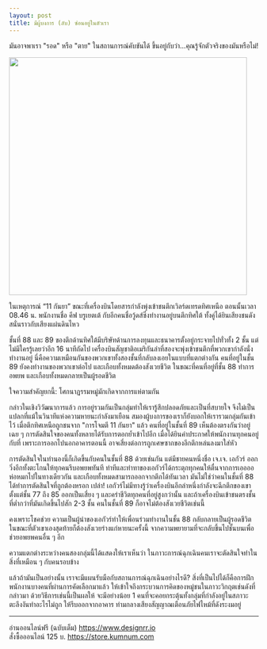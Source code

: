```yaml
---
layout: post
title: มีผู้บงการ (ลับ) ซ่อนอยู่ในตัวเรา
---
```

<p>มันอาจพาเรา "รอด" หรือ "ตาย" ในสถานการณ์คับขันได้ ขึ้นอยู่กับว่า...คุณรู้จักตัวจริงของมันหรือไม่!</p>
<img src="https://i.imgur.com/RrPsV26.jpg" width="480">

<p>ในเหตุการณ์ “11 กันยา” ขณะที่เครื่องบินโดยสารกำลังพุ่งเข้าชนตึกเวิลร์ดเทรดทิศเหนือ ตอนนั้นเวลา 08.46 น. พนักงานชื่อ คีฟ บรูเยตเต้ กับอีกคนชื่อวู้ดส์ซึ่งทำงานอยู่บนตึกทิศใต้ ทั้งคู่ได้ยินเสียงชนดังสนั่นราวกับเสียงแผ่นดินไหว</p>
<p>ชั้นที่ 88 และ 89 ของตึกด้านทิศใต้มีบริษัทด้านการลงทุนและธนาคารตั้งอยู่กระจายไปทั่วทั้ง 2 ชั้น แต่ไม่มีใครรู้เลยว่าอีก 16 นาทีถัดไป เครื่องบินสัญชาติอเมริกันลำที่สองจะพุ่งเข้าชนตึกที่พวกเขากำลังนั่งทำงานอยู่ นี่คือความเหมือนกันของพวกเขาทั้งสองชั้นที่กลับลงเอยในแบบที่แตกต่างกัน คนที่อยู่ในชั้น 89 ยังคงทำงานของพวกเขาต่อไป และเกือบทั้งหมดต้องสังเวยชีวิต ในขณะที่คนที่อยู่ที่ชั้น 88 ทำการอพยพ และเกือบทั้งหมดกลายเป็นผู้รอดชีวิต</p>
<p>ใจความสำคัญยกนี้: โศกนาฏรรมหมู่มักเกิดจากการแห่ตามกัน</p>
<p>กล่าวในเชิงวิวัฒนาการแล้ว การอยู่รวมกันเป็นกลุ่มทำให้เรารู้สึกปลอดภัยและเป็นที่สบายใจ จึงไม่เป็นแปลกที่แม้ในวินาทีแห่งความหายนะกำลังมาเยือน สมองผู้บงการของเราก็ยังบอกให้เรารวมกลุ่มกันเข้าไว้ เมื่อตึกทิศเหนือถูกชนจาก "การโจมตี 11 กันยา" แล้ว คนที่อยู่ในชั้นที่ 89 เห็นต้องตรงกันว่าอยู่เฉย ๆ การตัดสินใจของคนทั้งหลายได้รับการตอกย้ำเข้าไปอีก เมื่อได้ยินคำประกาศให้พนักงานทุกคนอยู่กับที่ เพราะการออกไปนอกอาคารตอนนี้ อาจเสี่ยงต่อการถูกเศษซากของอีกตึกหล่นลงมาใส่หัว</p>
<p>การตัดสินใจในทำนองนี้ก็เกิดขึ้นกับคนในชั้นที่ 88 ด้วยเช่นกัน แต่มีชายคนหนึ่งชื่อ เจ.เจ. เอกัวร์ ออกวิ่งอีกทั้งตะโกนให้ทุกคนรีบอพยพทันที ท่าทีและท่าทาของเอกัวร์ได้กระตุกทุกคนให้ตื่นจากการเออออห่อหมกไปในทางเดียวกัน และเกือบทั้งหมดสามารถออกจากตึกได้ทันเวลา มันไม่ใช่ว่าคนในชั้นที่ 88 ได้ทำการตัดสินใจที่ถูกต้องหรอก เปล่า! เอกัวร์ไม่มีทางรู้ว่าเครื่องบินอีกลำหนึ่งกำลังจะฉีกตึกของเขาตั้งแต่ชั้น 77 ถึง 85 ออกเป็นเสี่ยง ๆ และคร่าชีวิตทุกคนที่อยู่สูงกว่านั้น และถ้าเครื่องบินเข้าชนตรงชั้นที่ต่ำกว่าที่มันเกิดขึ้นไปสัก 2-3 ชั้น คนในชั้นที่ 89 ก็อาจไม่ต้องสังเวยชีวิตเช่นนี้</p>
<p>คงเพราะโชคช่วย ความเป็นผู้นำของเอกัวร์ทำให้เพื่อนร่วมทำงานในชั้น 88 กลับกลายเป็นผู้รอดชีวิต ในขณะที่ตัวเขาเองสุดท้ายก็ต้องสังเวยร่างแก่หายนะครั้งนี้ จากความพยายามที่จะกลับขึ้นไปชั้นบนเพื่อช่วยอพยพคนอื่น ๆ อีก</p>
<p>ความแตกต่างระหว่างคนสองกลุ่มนี้ได้แสดงให้เราเห็นว่า ในภาวะการณ์ฉุกเฉินคนเราจะตัดสินใจทำในสิ่งที่เหมือน ๆ กับคนรอบข้าง</p>
<p>แล้วถ้ามันเป็นอย่างนั้น เราจะมีแผนรับมือกับสถานการณ์ฉุกเฉินอย่างไรดี? สิ่งที่เป็นไปได้ก็คือการฝึกพนักงานบางคนที่ผ่านการคัดเลือกมาแล้ว ให้เข้าใจถึงกระบวนการคิดของหมู่ชนในภาวะวิกฤตเช่นดังที่กล่าวมา ด้วยวิธีการเช่นนี้เป็นผลให้ จะมีอย่างน้อย 1 คนที่จะคอยกระตุ้นทั้งกลุ่มที่กำลังอยู่ในสภาวะตะลึงงันทำอะไรไม่ถูก ให้รีบออกจากอาคาร ท่ามกลางเสียงสัญญาณเตือนภัยไฟไหม้ที่ดังระงมอยู่</p>
<hr>
อ่านออนไลน์ฟรี (ฉบับเต็ม) <a href="https://www.designrr.io" target="_blank">https://www.designrr.io</a><br>
สั่งซื้อออนไลน์ 125 บ. <a href="https://store.kumnum.com/checkout.html?id=HA17137015" target="_blank">https://store.kumnum.com</a>
